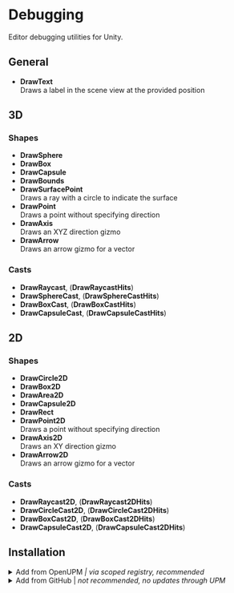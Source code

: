 # Debugging
Editor debugging utilities for Unity.

## General
- **DrawText**  
Draws a label in the scene view at the provided position

## 3D
### Shapes
- **DrawSphere**
- **DrawBox**
- **DrawCapsule**
- **DrawBounds**
- **DrawSurfacePoint**  
Draws a ray with a circle to indicate the surface
- **DrawPoint**  
Draws a point without specifying direction
- **DrawAxis**  
Draws an XYZ direction gizmo
- **DrawArrow**  
Draws an arrow gizmo for a vector
### Casts
- **DrawRaycast**, (**DrawRaycastHits**)
- **DrawSphereCast**, (**DrawSphereCastHits**)
- **DrawBoxCast**, (**DrawBoxCastHits**)
- **DrawCapsuleCast**, (**DrawCapsuleCastHits**)

## 2D
### Shapes
- **DrawCircle2D**
- **DrawBox2D**
- **DrawArea2D**
- **DrawCapsule2D**
- **DrawRect**
- **DrawPoint2D**  
Draws a point without specifying direction
- **DrawAxis2D**  
Draws an XY direction gizmo
- **DrawArrow2D**  
Draws an arrow gizmo for a vector
### Casts
- **DrawRaycast2D**, (**DrawRaycast2DHits**)
- **DrawCircleCast2D**, (**DrawCircleCast2DHits**)
- **DrawBoxCast2D**, (**DrawBoxCast2DHits**)
- **DrawCapsuleCast2D**, (**DrawCapsuleCast2DHits**)

## Installation

<details>
<summary>Add from OpenUPM <em>| via scoped registry, recommended</em></summary>

This package is available on OpenUPM: https://openupm.com/packages/com.vertx.debugging

To add it the package to your project:

- open `Edit/Project Settings/Package Manager`
- add a new Scoped Registry:
  ```
  Name: OpenUPM
  URL:  https://package.openupm.com/
  Scope(s): com.vertx
  ```
- click <kbd>Save</kbd>
- open Package Manager
- click <kbd>+</kbd>
- select <kbd>Add from Git URL</kbd>
- paste `com.vertx.debugging`
- click <kbd>Add</kbd>
</details>

<details>
<summary>Add from GitHub | <em>not recommended, no updates through UPM</em></summary>

You can also add it directly from GitHub on Unity 2019.4+. Note that you won't be able to receive updates through Package Manager this way, you'll have to update manually.

- open Package Manager
- click <kbd>+</kbd>
- select <kbd>Add from Git URL</kbd>
- paste `https://github.com/vertxxyz/Vertx.Debugging.git`
- click <kbd>Add</kbd>  
  **or**
- Edit your `manifest.json` file to contain `"com.vertx.debugging": "https://github.com/vertxxyz/Vertx.Debugging.git"`,

To update the package with new changes, remove the lock from the `packages-lock.json` file.
</details>